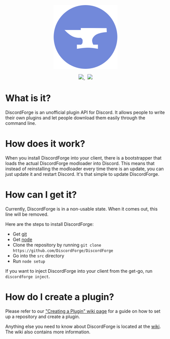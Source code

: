<p align="center">
  <a href="https://discordforge.me">
    <img alt="DiscordForge Banner" src="https://github.com/DiscordForge/DiscordForge/raw/master/discordforge.png"/>
  </a>
</p>
<p align="center">
  <a href="https://www.codacy.com/app/LewisTehMinerz/DiscordForge?utm_source=github.com&amp;utm_medium=referral&amp;utm_content=DiscordForge/DiscordForge&amp;utm_campaign=Badge_Grade">
    <img src="https://api.codacy.com/project/badge/Grade/40a38e8e01834cd29e03bd89a30f6d2e"/>
  </a>
  &nbsp;
  <a href="https://travis-ci.org/DiscordForge/DiscordForge">
    <img src="https://travis-ci.org/DiscordForge/DiscordForge.svg?branch=master"/>
  </a>
</p>

# What is it?
DiscordForge is an unofficial plugin API for Discord. It allows people to write their own plugins and let people download them easily through the command line.

# How does it work?
When you install DiscordForge into your client, there is a bootstrapper that loads the actual DiscordForge modloader into Discord. This means that instead of reinstalling the modloader every time there is an update, you can just update it and restart Discord. It's that simple to update DiscordForge.

# How can I get it?
Currently, DiscordForge is in a non-usable state. When it comes out, this line will be removed.

Here are the steps to install DiscordForge:
* Get [git](https://git-scm.com/)
* Get [node](https://nodejs.org/)
* Clone the repository by running `git clone https://github.com/DiscordForge/DiscordForge`
* Go into the `src` directory
* Run `node setup`

If you want to inject DiscordForge into your client from the get-go, run `discordforge inject`.

# How do I create a plugin?
Please refer to our ["Creating a Plugin" wiki page](https://github.com/DiscordForge/DiscordForge/wiki/Creating-a-Plugin) for a guide on how to set up a repository and create a plugin.

Anything else you need to know about DiscordForge is located at the [wiki](https://github.com/DiscordForge/DiscordForge/wiki). The wiki also contains more information.
